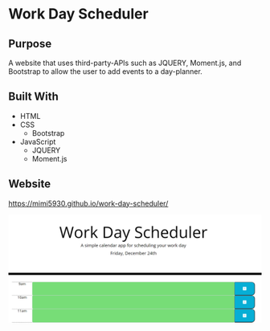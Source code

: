 # Work Day Scheduler
## Purpose
A website that uses third-party-APIs such as JQUERY, Moment.js, and Bootstrap to allow the user to add events to a day-planner.
## Built With
- HTML
- CSS
    - Bootstrap
- JavaScript
    - JQUERY
    - Moment.js
## Website
https://mimi5930.github.io/work-day-scheduler/

![Snapshot of the Webpage](./assets/images/scheduler-page.PNG)
